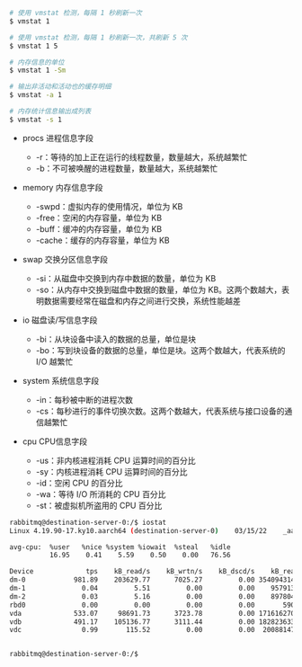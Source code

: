 ```bash
# 使用 vmstat 检测，每隔 1 秒刷新一次
$ vmstat 1

# 使用 vmstat 检测，每隔 1 秒刷新一次，共刷新 5 次
$ vmstat 1 5

# 内存信息的单位
$ vmstat 1 -Sm

# 输出非活动和活动也的缓存明细
$ vmstat -a 1

# 内存统计信息输出成列表
$ vmstat -s 1
```

* procs  进程信息字段
	* -r：等待的加上正在运行的线程数量，数量越大，系统越繁忙
	* -b：不可被唤醒的进程数量，数量越大，系统越繁忙

* memory  内存信息字段
	* -swpd：虚拟内存的使用情况，单位为 KB
	* -free：空闲的内存容量，单位为 KB
	* -buff：缓冲的内存容量，单位为 KB
	* -cache：缓存的内存容量，单位为 KB

* swap  交换分区信息字段
	* -si：从磁盘中交换到内存中数据的数量，单位为 KB
	* -so：从内存中交换到磁盘中数据的数量，单位为 KB。这两个数越大，表明数据需要经常在磁盘和内存之间进行交换，系统性能越差

* io  磁盘读/写信息字段
	* -bi：从块设备中读入的数据的总量，单位是块
	* -bo：写到块设备的数据的总量，单位是块。这两个数越大，代表系统的 I/O 越繁忙

* system  系统信息字段
	* -in：每秒被中断的进程次数
	* -cs：每秒进行的事件切换次数。这两个数越大，代表系统与接口设备的通信越繁忙

* cpu  CPU信息字段
	* -us：非内核进程消耗 CPU 运算时间的百分比
	* -sy：内核进程消耗 CPU 运算时间的百分比
	* -id：空闲 CPU 的百分比
	* -wa：等待 I/O 所消耗的 CPU 百分比
	* -st：被虚拟机所盗用的 CPU 百分比



```bash
rabbitmq@destination-server-0:/$ iostat
Linux 4.19.90-17.ky10.aarch64 (destination-server-0) 	03/15/22 	_aarch64_	(16 CPU)

avg-cpu:  %user   %nice %system %iowait  %steal   %idle
          16.95    0.41    5.59    0.50    0.00   76.56

Device             tps    kB_read/s    kB_wrtn/s    kB_dscd/s    kB_read    kB_wrtn    kB_dscd
dm-0            981.89    203629.77      7025.27         0.00 354094314376 12216321328          0
dm-1              0.04         5.51         0.00         0.00    9579136          0          0
dm-2              0.03         5.16         0.00         0.00    8978048          0          0
rbd0              0.00         0.00         0.00         0.00       5905        160          0
vda             533.07     98691.73      3723.78         0.00 171616270623 6475334810          0
vdb             491.17    105136.77      3111.44         0.00 182823633320 5410514074          0
vdc               0.99       115.52         0.00         0.00  200881472          0          0


rabbitmq@destination-server-0:/$
```


